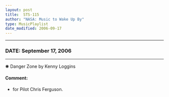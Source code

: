 ```yaml
---
layout: post
title:  STS-115
author: "NASA: Music to Wake Up By"
type: MusicPlaylist
date_modified: 2006-09-17
---
```


----
### DATE: September 17, 2006
----
✺ Danger Zone by Kenny Loggins

#### Comment:
* for Pilot Chris Ferguson.
